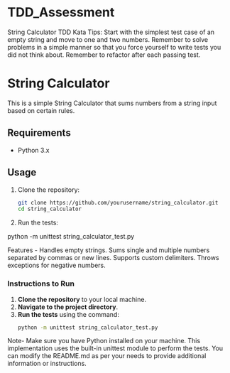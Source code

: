 # TDD_Assessment
String Calculator TDD Kata Tips: Start with the simplest test case of an empty string and move to one and two numbers. Remember to solve problems in a simple manner so that you force yourself to write tests you did not think about. Remember to refactor after each passing test.



# String Calculator

This is a simple String Calculator that sums numbers from a string input based on certain rules.

## Requirements

- Python 3.x

## Usage

1. Clone the repository:
   ```bash
   git clone https://github.com/yourusername/string_calculator.git
   cd string_calculator

2. Run the tests:

python -m unittest string_calculator_test.py



Features -
Handles empty strings.
Sums single and multiple numbers separated by commas or new lines.
Supports custom delimiters.
Throws exceptions for negative numbers.


### Instructions to Run
1. **Clone the repository** to your local machine.
2. **Navigate to the project directory**.
3. **Run the tests** using the command:
   ```bash
   python -m unittest string_calculator_test.py

Note-
Make sure you have Python installed on your machine. This implementation uses the built-in unittest module to perform the tests. You can modify the README.md as per your needs to provide additional information or instructions.

